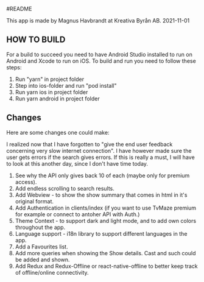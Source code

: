 #README

This app is made by Magnus Havbrandt at Kreativa Byrån AB. 
2021-11-01

## HOW TO BUILD
For a build to succeed you need to have Android Studio installed to run on Android and Xcode to run on iOS.
To build and run you need to follow these steps:
1. Run "yarn" in project folder
2. Step into ios-folder and run "pod install"
3. Run yarn ios in project folder
4. Run yarn android in project folder

## Changes
Here are some changes one could make:

I realized now that I have forgotten to "give the end user feedback concerning
very slow internet connection". I have however made sure the user gets errors if the search gives errors. If this is really a must, I will have to look at this another day, since I don't have time today.

1. See why the API only gives back 10 of each (maybe only for premium access).
2. Add endless scrolling to search results.
3. Add Webview - to show the show summary that comes in html in it's original format.
4. Add Authentication in clients/index (if you want to use TvMaze premium for example or connect to antoher API with Auth.)
5. Theme Context - to support dark and light mode, and to add own colors throughout the app.
6. Language support - i18n library to support different languages in the app.
7. Add a Favourites list.
8. Add more queries when showing the Show details. Cast and such could be added and shown.
9. Add Redux and Redux-Offline or react-native-offline to better keep track of offline/online connectivity.


